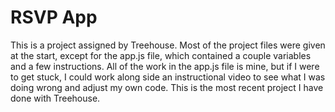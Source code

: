 # RSVP App
This is a project assigned by Treehouse. Most of the project files were given at the start, except for
the app.js file, which contained a couple variables and a few instructions. All of the work in the app.js
file is mine, but if I were to get stuck, I could work along side an instructional video to see
what I was doing wrong and adjust my own code. This is the most recent project I have done with Treehouse. 
